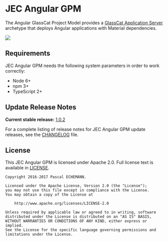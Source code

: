 # JEC Angular GPM

The Angular GlassCat Project Model provides a [GlassCat Application Server][jec-glasscat-url] archetype that deploys Angular applications with Material dependencies.

[![][jec-logo]][jec-url]

## Requirements

JEC Angular GPM needs the following system parameters in order to work correctly:

- Node 6+
- npm 3+
- TypeScript 2+

## Update Release Notes

**Current stable release:** [1.0.2](CHANGELOG.md#jec-gpm-angular-1.0.2)
 
For a complete listing of release notes for JEC Angular GPM update releases, see the [CHANGELOG](CHANGELOG.md) file. 

## License
This JEC Angular GPM is licensed under Apache 2.0. Full license text is available in [LICENSE](LICENSE).

```
Copyright 2016-2017 Pascal ECHEMANN.

Licensed under the Apache License, Version 2.0 (the "License");
you may not use this file except in compliance with the License.
You may obtain a copy of the License at

    http://www.apache.org/licenses/LICENSE-2.0

Unless required by applicable law or agreed to in writing, software
distributed under the License is distributed on an "AS IS" BASIS,
WITHOUT WARRANTIES OR CONDITIONS OF ANY KIND, either express or implied.
See the License for the specific language governing permissions and
limitations under the License.
```

[jec-url]: https://github.com/pechemann/JEC
[jec-glasscat-url]: https://github.com/pechemann/jec-glasscat
[jec-logo]: https://raw.githubusercontent.com/pechemann/JEC/master/assets/jec-logos/jec-logo.png